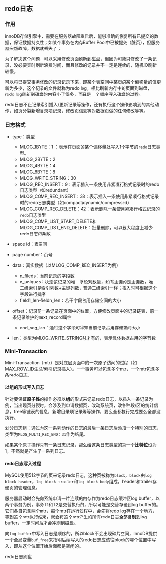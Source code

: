 ## redo日志

### 作用

innoDB存储引擎中，需要在服务器故障重启后，能够准确的恢复所有已提交的数据，保证数据持久性；如某个事务在内存Buffer Pool中已被提交（脏页），但服务器突然故障，数据就丢失了；

为了解决这个问题，可以采用修改页面刷新到磁盘，但因为可能只修改了一条记录，没必要实时刷新浪费时间，而且修改的记录并不一定是连续的，随机IO刷新较慢。

可以将已提交事务修改的记录记录下来，即某个表空间中某页的某个偏移量的值更新为多少，这个记录的文件就称为redo log。相比刷新内存中的页面到磁盘，redo log刷新到磁盘的内容小了很多，而且是一个顺序写入磁盘的过程。

redo日志不止记录索引插入/更新记录等操作，还有执行这个操作影响到的其他动作，如页分裂新增目录项记录，修改页信息等对数据页做的任何修改等等。

### 日志格式

- type：类型
  - MLOG_1BYTE：1 ：表示在页面的某个偏移量处写入1个字节的`redo`日志类型。
  - MLOG_2BYTE：2
  - MLOG_4BYTE：4
  - MLOG_8BYTE：8
  - MLOG_WRITE_STRING：30
  - MLOG_REC_INSERT：9：表示插入一条使用非紧凑行格式记录时的redo日志类型（如redundant）
  - MLOG_COMP_REC_INSERT：38：表示插入一条使用非紧凑行格式记录时的redo日志类型（如compact/dynamic/compressed）
  - MLOG_COMP_REC_DELETE：42：表示删除一条使用紧凑行格式记录的`redo`日志类型
  - MLOG_COMP_LIST_START_DELETE和MLOG_COMP_LIST_END_DELETE：批量删除，可以很大程度上减少redo日志的条数

- space id：表空间

- page number：页号

- data：真实数据（以MLOG_COMP_REC_INSERT为例）
  - n_fileds：当前记录的字段数
  - n_uniques：决定该记录的唯一字段列数量，如有主键的是主键数，唯一二级索引是索引列数+主键列数，普通二级索引一样；插入时可根据这个字段进行排序
  - field1_len-fieldn_len：若干字段占用存储空间的大小
- offset：记录前一条记录在页面中的位置，方便修改页面中的记录链表，前一条记录维护的next_record属性
  - end_seg_len：通过这个字段可得知当前记录占用存储空间大小
  
- len：类型为MLOG_WRITE_STRING时才有的，表示具体数据占用的字节数

### Mini-Transaction

Mini-Transaction（mtr）是对底层页面中的一次原子访问的过程（如MAX_ROW_ID生成/索引记录插入）。一个事务可以包含多个mtr，一个mtr包含多条redo日志。

#### 以组的形式写入日志

针对要保证**原子性**的操作必须以**组**的形式来记录redo日志，以插入一条记录为例，当出现页分裂时，会涉及到申请数据页，改动系统页，改各种段/区的统计信息，free等链表的信息，新增目录项记录等等操作，要么全都执行完成要么全都没执行。

划分日志组：通过为这一系列动作的日志的最后一条日志后添加一个特别的日志，类型为`MLOG_MULTI_REC_END：31`作为结尾。

如果某个原子操作只有一条日志记录，那么给这条日志类型的第一个**比特位**设为1，不然就是产生了一系列日志。

#### redo日志写入过程

MySQL使用512字节的页来记录redo日志，这种页被称为`block`，`block`由`log block header`，`log block trailer`和`log block body`组成，header和trailer存储页的管理信息。

服务器启动时会先向系统申请一片连续的内存作为redo日志缓冲区log buffer，以两个事务为例，事务T1和T2是交替执行的，所以可能是交替存储到log buffer的。它们各自包含两个mtr，每个mtr在运行过程中，会先将redo log存在一个地方，等到这个mtr执行结束，就会将这个mtr产生的所有redo日志**全部复制**到log buffer，一定时间后才会冲刷到磁盘。

向`log buffer`中写入日志是顺序的，所以block不会出现碎片空间，InnoDB提供一个全局变量`buf_free`来指明后续写入的redo日志应该往block的哪个位置中写入，即从这个位置开始后面都是空闲的。

redo日志刷盘























